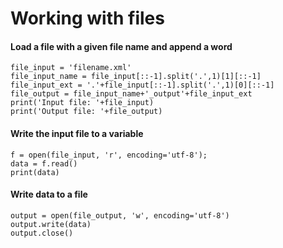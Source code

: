 # Working with files

#### Load a file with a given file name and append a word
```
file_input = 'filename.xml'
file_input_name = file_input[::-1].split('.',1)[1][::-1]
file_input_ext = '.'+file_input[::-1].split('.',1)[0][::-1]
file_output = file_input_name+'_output'+file_input_ext
print('Input file: '+file_input)
print('Output file: '+file_output)
```

#### Write the input file to a variable
```
f = open(file_input, 'r', encoding='utf-8');
data = f.read()
print(data)
```

#### Write data to a file
```
output = open(file_output, 'w', encoding='utf-8')
output.write(data)
output.close()
```